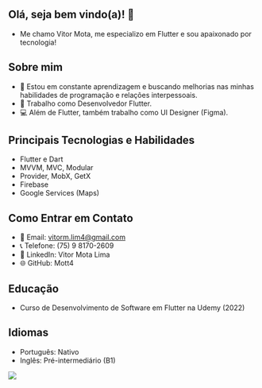 ## Olá, seja bem vindo(a)! 👋

- Me chamo Vitor Mota, me especializo em Flutter e sou apaixonado por tecnologia!

## Sobre mim
- 🌱 Estou em constante aprendizagem e buscando melhorias nas minhas habilidades de programação e relações interpessoais.
- 💼 Trabalho como Desenvolvedor Flutter.
- 💻 Além de Flutter, também trabalho como UI Designer (Figma).

## Principais Tecnologias e Habilidades
- Flutter e Dart
- MVVM, MVC, Modular
- Provider, MobX, GetX
- Firebase
- Google Services (Maps)

## Como Entrar em Contato
- 📧 Email: vitorm.lim4@gmail.com
- 📞 Telefone: (75) 9 8170-2609
- 💼 LinkedIn: Vitor Mota Lima
- 🌐 GitHub: Mott4

## Educação
- Curso de Desenvolvimento de Software em Flutter na Udemy (2022)

## Idiomas
- Português: Nativo
- Inglês: Pré-intermediário (B1)


<html>
<body>

<div>
<img align="center" src="https://img.shields.io/badge/Flutter-02569B?style=for-the-badge&logo=flutter&logoColor=white"/>
</div>
  
</body>
</html>

